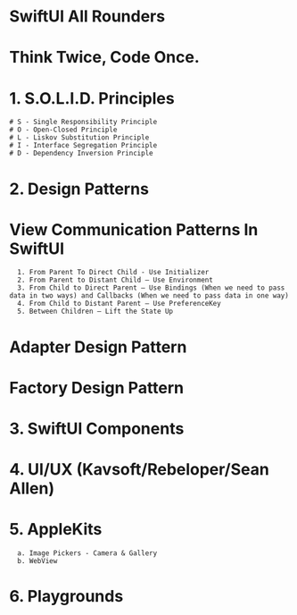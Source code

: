 # SwiftUI All Rounders
# Think Twice, Code Once.

# 1. S.O.L.I.D. Principles
    # S - Single Responsibility Principle
    # O - Open-Closed Principle
    # L - Liskov Substitution Principle
    # I - Interface Segregation Principle
    # D - Dependency Inversion Principle

# 2. Design Patterns
  # View Communication Patterns In SwiftUI
      1. From Parent To Direct Child - Use Initializer
      2. From Parent to Distant Child – Use Environment
      3. From Child to Direct Parent – Use Bindings (When we need to pass data in two ways) and Callbacks (When we need to pass data in one way)
      4. From Child to Distant Parent – Use PreferenceKey
      5. Between Children – Lift the State Up

  # Adapter Design Pattern
  # Factory Design Pattern

# 3. SwiftUI Components

# 4. UI/UX (Kavsoft/Rebeloper/Sean Allen)

# 5. AppleKits
      a. Image Pickers - Camera & Gallery
      b. WebView

# 6. Playgrounds
